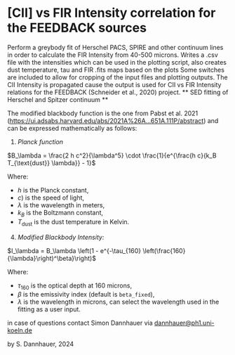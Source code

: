 # [CII] vs FIR Intensity correlation for the FEEDBACK sources #

Perform a greybody fit of Herschel PACS, SPIRE and other continuum lines in order to calculate the FIR Intensity from 40-500 microns. 
Writes a .csv file with the intensities which can be used in the plotting script, also creates dust temperature, tau and FIR .fits maps based on the plots
Some switches are included to allow for cropping of the input files and plotting outputs. The CII Intensity is propagated cause the output is used for CII vs FIR Intensity relations for the FEEDBACK (Schneider et al., 2020) project.
** SED fitting of Herschel and Spitzer continuum **

The modified blackbody function is the one from Pabst et al. 2021 (https://ui.adsabs.harvard.edu/abs/2021A%26A...651A.111P/abstract) and can be expressed mathematically as follows:

1. *Planck function*
  
$B_\lambda = \frac{2 h c^2}{\lambda^5} \cdot \frac{1}{e^{\frac{h c}{k_B T_{\text{dust}} \lambda}} - 1}$

   Where:
   - $h$ is the Planck constant,
   - $c$) is the speed of light,
   - $\lambda$ is the wavelength in meters,
   - $k_B$ is the Boltzmann constant,
   - $T_{\text{dust}}$ is the dust temperature in Kelvin.

4. *Modified Blackbody Intensity:*
   
$I_\lambda = B_\lambda \left(1 - e^{-\tau_{160} \left(\frac{160}{\lambda}\right)^\beta}\right)$

   Where:
   - $\tau_{160}$ is the optical depth at 160 microns,
   - $\beta$ is the emissivity index (default is `beta_fixed`),
   - $\lambda$ is the wavelength in microns, can select the wavelength used in the fitting as a user input.

in case of questions contact Simon Dannhauer via dannhauer@ph1.uni-koeln.de





by S. Dannhauer, 2024
